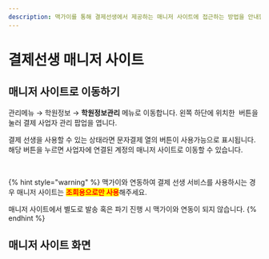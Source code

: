 ```yaml
---
description: 맥가이를 통해 결제선생에서 제공하는 매니저 사이트에 접근하는 방법을 안내합니다.
---
```


# 결제선생 매니저 사이트

## 매니저 사이트로 이동하기

관리메뉴 → 학원정보 → **학원정보관리** 메뉴로 이동합니다. 왼쪽 하단에 위치한 <img src="../../.gitbook/assets/btn_사업자추가.png" alt="" data-size="line"> 버튼을 눌러 결제 사업자 관리 팝업을 엽니다.

결제 선생을 사용할 수 있는 상태라면 문자결제 열의 버튼이 사용가능으로 표시됩니다. 해당 버튼을 누르면 사업자에 연결된 계정의 매니저 사이트로 이동할 수 있습니다.

<figure><img src="../../.gitbook/assets/문자결제사용가능.png" alt=""><figcaption></figcaption></figure>

{% hint style="warning" %}
맥가이와 연동하여 결제 선생 서비스를 사용하시는 경우 매니저 사이트는 <mark style="color:red;">**조회용으로만 사용**</mark>해주세요.

매니저 사이트에서 별도로 발송 혹은 파기 진행 시 맥가이와 연동이 되지 않습니다.
{% endhint %}

## 매니저 사이트 화면

<figure><img src="../../.gitbook/assets/결제선생매니저사이트.png" alt=""><figcaption></figcaption></figure>
